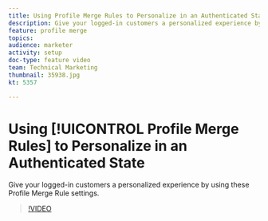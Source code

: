 ```yaml
---
title: Using Profile Merge Rules to Personalize in an Authenticated State
description: Give your logged-in customers a personalized experience by using these Profile Merge Rule settings.
feature: profile merge
topics: 
audience: marketer
activity: setup
doc-type: feature video
team: Technical Marketing
thumbnail: 35938.jpg
kt: 5357

---
```


# Using [!UICONTROL Profile Merge Rules] to Personalize in an Authenticated State

Give your logged-in customers a personalized experience by using these Profile Merge Rule settings.

>[!VIDEO](https://video.tv.adobe.com/v/35938/?quality=12&learn=on)
